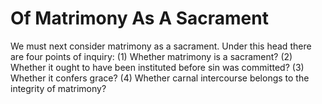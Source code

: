 # Of Matrimony As A Sacrament

We must next consider matrimony as a sacrament. Under this head there are four points of inquiry:
(1) Whether matrimony is a sacrament?
(2) Whether it ought to have been instituted before sin was committed?
(3) Whether it confers grace?
(4) Whether carnal intercourse belongs to the integrity of matrimony?